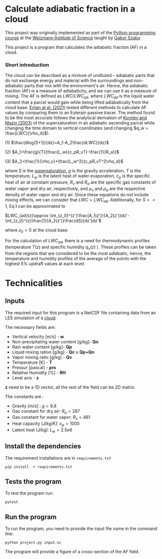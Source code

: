 # Calculate adiabatic fraction in a cloud

This project was originally implemented as part of the [Python programming course](https://github.com/szabgab/wis-python-course-2024-04) at the [Weizmann Institute of Science](https://www.weizmann.ac.il/) taught by [Gabor Szabo](https://szabgab.com/)

This project is a program that calculates the adiabatic fraction (AF) in a cloud.


### Short introduction

The cloud can be described as a mixture of undiluted – adiabatic parts that do not exchange energy and material with the surroundings and non-adiabatic parts that mix with the environment's air. Hence, the adiabatic fraction (AF) is a measure of adiabaticity, and we can use it as a measure of mixing. The AF is defined as $LWC/LWC_{ad}$, where $LWC_{ad}$ is the liquid water content that a parcel would gain while being lifted adiabatically from the cloud base. [Eytan at el. (2021)](https://acp.copernicus.org/articles/21/16203/2021/acp-21-16203-2021.html) tested different methods to calculate AF values by comparing them to an Eulerain passive tracer. The method found to be the most accurate follows the analytical derivation of [Korolev and Mazin (2003)](https://journals.ametsoc.org/view/journals/atsc/60/24/1520-0469_2003_060_2957_sowvic_2.0.co_2.xml?tab_body=abstract-display) of the supersaturation in an adiabatic ascending parcel while changing the time domain to vertical coordinates (and changing $q_w = \frac{LWC}{\rho_d}$).

(1)  $\frac{dlog(S+1)}{dz}=A_1-A_2\frac{dLWC}{dz}$  


(2)  $A_1=\frac{g}{T}(\frac{L_w}{c_pR_vT}-\frac{1}{R_a})$  

(3)  $A_2=\frac{1}{\rho_v}+\frac{L_w^2}{c_pR_vT^2\rho_d}$   

where $S$ is the [supersaturation](https://geo.libretexts.org/Bookshelves/Meteorology_and_Climate_Science/Practical_Meteorology_(Stull)/07%3A_Precipitation_Processes/7.01%3A_Supersaturation_and_Water_Availability), $g$ is the gravity acceleration, $T$ is the temperature, $L_w$ is the latent heat of water evaporation, $c_p$ is the specific heat of air at constant pressure, $R_v$ and $R_a$ are the specific gas constants of water vapor and dry air, respectively, and  $\rho_v$ and $\rho_d$ are the respective density of water vapor and dry air.
Since these equations do not include mixing effects, we can consider that $LWC = LWC_{ad}$. Additionally, for $S<<1$, Eq.1 can be approximated to

$LWC_{ad}(z)\approx \int_{z_0}^{z'}\frac{A_1(z')}{A_2(z')}dz'-\int_{z_0}^{z}\frac{1}{A_2(z')}\frac{dS}{dz'}dz'$

where $z_0 = 0$ at the cloud base.

For the calculation of $LWC_{ad}$, there is a need for thermodynamic profiles (temperature $T(z)$ and specific humidity $q_v(z)$ ).  These profiles can be taken from the regions that are considered to be the most adiabatic; hence, the temperature and humidity profiles of the average of the points with the highest $5$% updraft values at each level.

# Technicalities
## Inputs
The required input for this program is a NetCDF file containing data from an LES simulation of a [cloud](https://journals.ametsoc.org/view/journals/atsc/61/24/jas-3350.1.xml). 

The necessary fields are:

* Vertical velocity [m/s] - **w**
* Non-precipitating water content [g/kg]- **Qn**
* Rain water content [g/kg]- **Qp**
* Liquid mixing ration [g/kg] - **Qc = Qp+Qn**
* Vapor mixing ratio [g/kg] - **Qv**
* Temperature [K] - **T**
* Pressur [pascal] - **prs**
* Relative Humidity [%] - **RH**
* Level axis - **z**

**z** need to be a 1D vector, all the rest of the field can be 2D matrix.


The constants are :

* Gravity [m/s] : $g=9.8$
* Gas constant for dry air: $R_a=287$
* Gas constant for water vapor: $R_{v}=461$ 
* Heat capacity [J/kg/K]: $c_p=1000$
* Latent heat [J/kg]: $L_w= 2.5e6$

## Install the dependencies
The requirement installations are in `requirements.txt`
```
pip install -r requirements.txt
```

## Tests the program
To test the program run:
```
pytest
```

## Run the program
To run the program, you need to provide the input file name in the command line:
```
python project.py input.nc
```
The program will provide a figure of a cross-section of the AF field.

